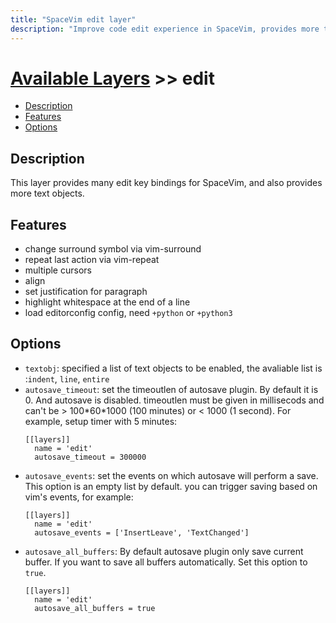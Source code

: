 ```yaml
---
title: "SpaceVim edit layer"
description: "Improve code edit experience in SpaceVim, provides more text objects."
---
```


# [Available Layers](../) >> edit

<!-- vim-markdown-toc GFM -->

- [Description](#description)
- [Features](#features)
- [Options](#options)

<!-- vim-markdown-toc -->

## Description

This layer provides many edit key bindings for SpaceVim, and also provides more text objects.

## Features

- change surround symbol via vim-surround
- repeat last action via vim-repeat
- multiple cursors
- align
- set justification for paragraph
- highlight whitespace at the end of a line
- load editorconfig config, need `+python` or `+python3`

## Options

- `textobj`: specified a list of text objects to be enabled, the avaliable list is :`indent`, `line`, `entire`
- `autosave_timeout`: set the timeoutlen of autosave plugin. By default it
  is 0. And autosave is disabled. timeoutlen must be given in millisecods and
  can't be > 100\*60\*1000 (100 minutes) or < 1000 (1 second). For example,
  setup timer with 5 minutes:
  ```
  [[layers]]
    name = 'edit'
    autosave_timeout = 300000
  ```
- `autosave_events`: set the events on which autosave will perform a save.
  This option is an empty list by default. you can trigger saving based
  on vim's events, for example:
  ```
  [[layers]]
    name = 'edit'
    autosave_events = ['InsertLeave', 'TextChanged']
  ```
- `autosave_all_buffers`: By default autosave plugin only save current buffer.
  If you want to save all buffers automatically. Set this option to `true`.
  ```
  [[layers]]
    name = 'edit'
    autosave_all_buffers = true
  ```
